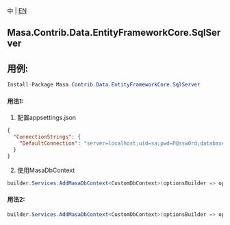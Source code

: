 中 | [EN](README.md)

## Masa.Contrib.Data.EntityFrameworkCore.SqlServer

## 用例:

```c#
Install-Package Masa.Contrib.Data.EntityFrameworkCore.SqlServer
```

#### 用法1:

1. 配置appsettings.json

``` appsettings.json
{
  "ConnectionStrings": {
    "DefaultConnection": "server=localhost;uid=sa;pwd=P@ssw0rd;database=identity"
  }
}
```

2. 使用MasaDbContext

``` C#
builder.Services.AddMasaDbContext<CustomDbContext>(optionsBuilder => optionsBuilder.UseSoftDelete().UseSqlServer());
```

#### 用法2:

``` C#
builder.Services.AddMasaDbContext<CustomDbContext>(optionsBuilder => optionsBuilder.UseSoftDelete().UseSqlServer("server=localhost;uid=sa;pwd=P@ssw0rd;database=identity"));
```